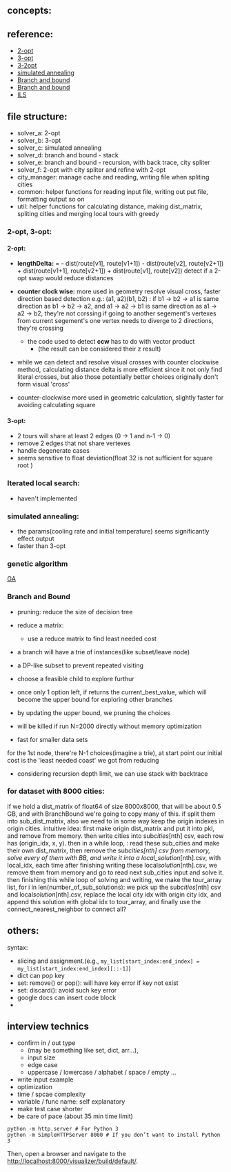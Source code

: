 ## concepts:

## reference:

- [2-opt](https://en.wikipedia.org/wiki/2-opt)
- [3-opt](https://github.com/ozanyerli/tsp3opt/blob/main/tsp3opt.c)
- [3-2opt](https://www.cst.nihon-u.ac.jp/research/gakujutu/58/pdf/L-56.pdf)
- [simulated annealing](http://youtube.com/watch?v=GiDsjIBOVoA&t=989s)
- [Branch and bound](https://www.youtube.com/watch?v=1FEP_sNb62k)
- [Branch and bound](https://en.wikipedia.org/wiki/Branch_and_bound)
- [ILS](https://en.wikipedia.org/wiki/Iterated_local_search)

## file structure:

- solver_a: 2-opt
- solver_b: 3-opt
- solver_c: simulated annealing
- solver_d: branch and bound - stack
- solver_e: branch and bound - recursion, with back trace, city spliter
- solver_f: 2-opt with city spliter and refine with 2-opt
- city_manager: manage cache and reading, writing file when spliting cities
- common: helper functions for reading input file, writing out put file, formatting output so on
- util: helper functions for calculating distance, making dist_matrix, spliting cities and merging local tours with greedy

### 2-opt, 3-opt:

#### 2-opt:

- **lengthDelta:**
  = - dist(route[v1], route[v1+1]) - dist(route[v2], route[v2+1]) + dist(route[v1+1], route[v2+1]) + dist(route[v1], route[v2])
  detect if a 2-opt swap would reduce distances
- **counter clock wise:**
  more used in geometry
  resolve visual cross, faster
  direction based detection
  e.g.: (a1, a2)(b1, b2) :
  if b1 -> b2 -> a1 is same direction as b1 -> b2 -> a2, and a1 -> a2 -> b1 is same direction as a1 -> a2 -> b2, they're not corssing
  if going to another segement's vertexes from current segement's one vertex needs to diverge to 2 directions, they're crossing

  - the code used to detect **ccw** has to do with vector product
    - (the result can be considered their z result)

- while we can detect and resolve visual crosses with counter clockwise method, calculating distance delta is more efficient since it not only find literal crosses, but also those potentially better choices originally don't form visual 'cross'
- counter-clockwise more used in geometric calculation, slightly faster for avoiding calculating square

#### 3-opt:

- 2 tours will share at least 2 edges (0 -> 1 and n-1 -> 0)
- remove 2 edges that not share vertexes
- handle degenerate cases
- seems sensitive to float deviation(float 32 is not sufficient for square root )

### Iterated local search:

- haven't implemented

### simulated annealing:

- the params(cooling rate and initial temperature) seems significantly effect output
- faster than 3-opt

### genetic algorithm

[GA](https://en.wikipedia.org/wiki/Genetic_algorithm)

### Branch and Bound

- pruning: reduce the size of decision tree

- reduce a matrix:
  - use a reduce matrix to find least needed cost
- a branch will have a trie of instances(like subset/leave node)
- a DP-like subset to prevent repeated visiting
- choose a feasible child to explore furthur
- once only 1 option left, if returns the current_best_value, which will become the upper bound for exploring other branches
- by updating the upper bound, we pruning the choices
- will be killed if run N=2000 directly without memory optimization
- fast for smaller data sets

for the 1st node, there're N-1 choices(imagine a trie), at start point our initial cost is the 'least needed coast' we got from reducing

- considering recursion depth limit, we can use stack with backtrace

### for dataset with 8000 cities:

if we hold a dist_matrix of float64 of size 8000x8000, that will be about 0.5 GB, and with BranchBound we're going to copy many of this.
if split them into sub_dist_matrix, also we need to in some way keep the origin indexes in origin cities.
intuitive idea:
first make origin dist_matrix and put it into pkl, and remove from memory.
then write cities into sub*cities*[nth] csv, each row has (origin_idx, x, y).
then in a while loop, :
read these sub_cities and make their own dist_matrix,
then remove the sub*cities[nth] csv from memory, solve every of them with BB, and write it into a local_solution*[nth].csv, with local_idx,
each time after finishing writing these local*solution*[nth].csv, we remove them from memory and go to read next sub_cities input and solve it.
then finishing this while loop of solving and writing, we make the tour_array list,
for i in len(number_of_sub_solutions):
we pick up the sub*cities*[nth] csv and local*solution*[nth].csv, replace the local city idx with origin city idx, and append this solution with global idx to tour_array, and finally use the connect_nearest_neighbor to connect all?

## others:

syntax:

- slicing and assignment.(e.g., `my_list[start_index:end_index] = my_list[start_index:end_index][::-1]`)
- dict can pop key
- set: remove() or pop(): will have key error if key not exist
- set: discard(): avoid such key error
- google docs can insert code block
-

## interview technics

- confirm in / out type
  - (may be something like set, dict, arr...),
  - input size
  - edge case
  - uppercase / lowercase / alphabet / space / empty ...
- write input example
- optimization
- time / spcae complexity
- variable / func name: self explanatory
- make test case shorter
- be care of pace (about 35 min time limit)

```shellsession
python -m http.server # For Python 3
python -m SimpleHTTPServer 8000 # If you don’t want to install Python 3
```

Then, open a browser and navigate to the
[http://localhost:8000/visualizer/build/default/](http://localhost:8000/visualizer/build/default/).
